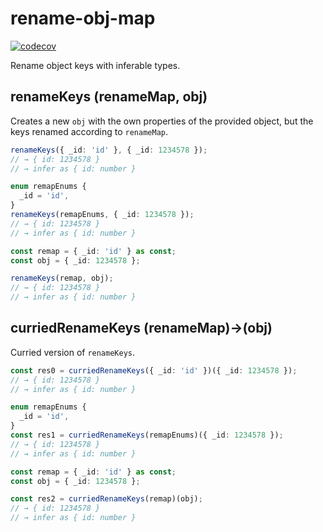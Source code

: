 # rename-obj-map

[![codecov](https://codecov.io/gh/KarimAziev/rename-obj-map/branch/main/graph/badge.svg?token=IPLDMATHQU)](https://codecov.io/gh/KarimAziev/rename-obj-map)

Rename object keys with inferable types.

## renameKeys (renameMap, obj)

Creates a new `obj` with the own properties of the provided object, but
the keys renamed according to `renameMap`.

```typescript
renameKeys({ _id: 'id' }, { _id: 1234578 });
// → { id: 1234578 }
// → infer as { id: number }

enum remapEnums {
  _id = 'id',
}
renameKeys(remapEnums, { _id: 1234578 });
// → { id: 1234578 }
// → infer as { id: number }

const remap = { _id: 'id' } as const;
const obj = { _id: 1234578 };

renameKeys(remap, obj);
// → { id: 1234578 }
// → infer as { id: number }
```

## curriedRenameKeys (renameMap)→(obj)

Curried version of `renameKeys`.

```typescript
const res0 = curriedRenameKeys({ _id: 'id' })({ _id: 1234578 });
// → { id: 1234578 }
// → infer as { id: number }

enum remapEnums {
  _id = 'id',
}
const res1 = curriedRenameKeys(remapEnums)({ _id: 1234578 });
// → { id: 1234578 }
// → infer as { id: number }

const remap = { _id: 'id' } as const;
const obj = { _id: 1234578 };

const res2 = curriedRenameKeys(remap)(obj);
// → { id: 1234578 }
// → infer as { id: number }
```
